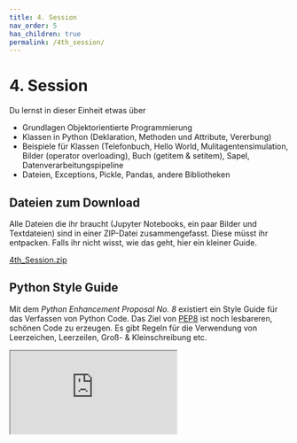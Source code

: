 ```yaml
---
title: 4. Session
nav_order: 5
has_children: true
permalink: /4th_session/
---
```


# 4. Session

Du lernst in dieser Einheit etwas über

* Grundlagen Objektorientierte Programmierung
* Klassen in Python (Deklaration, Methoden und Attribute, Vererbung)
* Beispiele für Klassen (Telefonbuch, Hello World, Mulitagentensimulation, Bilder (operator overloading), Buch (getitem & setitem), Sapel, Datenverarbeitungspipeline
* Dateien, Exceptions, Pickle, Pandas, andere Bibliotheken


## Dateien zum Download
Alle Dateien die ihr braucht (Jupyter Notebooks, ein paar Bilder und Textdateien) sind in einer ZIP-Datei zusammengefasst. Diese müsst ihr entpacken. Falls ihr nicht wisst, wie das geht, hier ein kleiner Guide.

[4th_Session.zip](./4th_Session.zip)


## Python Style Guide

Mit dem *Python Enhancement Proposal No. 8* existiert ein Style Guide für das Verfassen von Python Code. Das Ziel von [PEP8](https://www.python.org/dev/peps/pep-0008/) ist noch lesbareren, schönen Code zu erzeugen. Es gibt Regeln für die Verwendung von Leerzeichen, Leerzeilen, Groß- & Kleinschreibung etc.


<div class="iframe-container">
<iframe src="https://www.youtube.com/embed/q1rgMrY1qkA" allowfullscreen></iframe>
</div>
